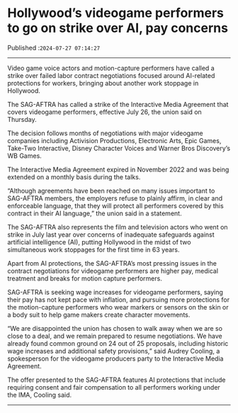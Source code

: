 # Hollywood’s videogame performers to go on strike over AI, pay concerns

Published :`2024-07-27 07:14:27`

---

Video game voice actors and motion-capture performers have called a strike over failed labor contract negotiations focused around AI-related protections for workers, bringing about another work stoppage in Hollywood.

The SAG-AFTRA has called a strike of the Interactive Media Agreement that covers videogame performers, effective July 26, the union said on Thursday.

The decision follows months of negotiations with major videogame companies including Activision Productions, Electronic Arts, Epic Games, Take-Two Interactive, Disney Character Voices and Warner Bros Discovery’s WB Games.

The Interactive Media Agreement expired in November 2022 and was being extended on a monthly basis during the talks.

“Although agreements have been reached on many issues important to SAG-AFTRA members, the employers refuse to plainly affirm, in clear and enforceable language, that they will protect all performers covered by this contract in their AI language,” the union said in a statement.

The SAG-AFTRA also represents the film and television actors who went on strike in July last year over concerns of inadequate safeguards against artificial intelligence (AI), putting Hollywood in the midst of two simultaneous work stoppages for the first time in 63 years.

Apart from AI protections, the SAG-AFTRA’s most pressing issues in the contract negotiations for videogame performers are higher pay, medical treatment and breaks for motion capture performers.

SAG-AFTRA is seeking wage increases for videogame performers, saying their pay has not kept pace with inflation, and pursuing more protections for the motion-capture performers who wear markers or sensors on the skin or a body suit to help game makers create character movements.

“We are disappointed the union has chosen to walk away when we are so close to a deal, and we remain prepared to resume negotiations. We have already found common ground on 24 out of 25 proposals, including historic wage increases and additional safety provisions,” said Audrey Cooling, a spokesperson for the videogame producers party to the Interactive Media Agreement.

The offer presented to the SAG-AFTRA features AI protections that include requiring consent and fair compensation to all performers working under the IMA, Cooling said.

---

